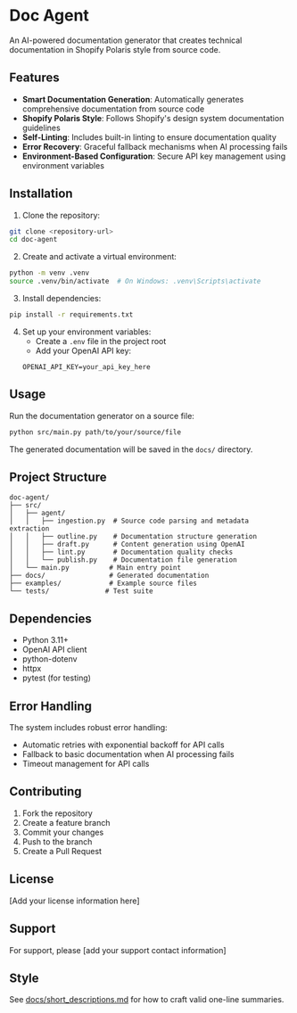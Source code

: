 # Doc Agent

An AI-powered documentation generator that creates technical documentation in Shopify Polaris style from source code.

## Features

- **Smart Documentation Generation**: Automatically generates comprehensive documentation from source code
- **Shopify Polaris Style**: Follows Shopify's design system documentation guidelines
- **Self-Linting**: Includes built-in linting to ensure documentation quality
- **Error Recovery**: Graceful fallback mechanisms when AI processing fails
- **Environment-Based Configuration**: Secure API key management using environment variables

## Installation

1. Clone the repository:
```bash
git clone <repository-url>
cd doc-agent
```

2. Create and activate a virtual environment:
```bash
python -m venv .venv
source .venv/bin/activate  # On Windows: .venv\Scripts\activate
```

3. Install dependencies:
```bash
pip install -r requirements.txt
```

4. Set up your environment variables:
   - Create a `.env` file in the project root
   - Add your OpenAI API key:
   ```
   OPENAI_API_KEY=your_api_key_here
   ```

## Usage

Run the documentation generator on a source file:

```bash
python src/main.py path/to/your/source/file
```

The generated documentation will be saved in the `docs/` directory.

## Project Structure

```
doc-agent/
├── src/
│   ├── agent/
│   │   ├── ingestion.py  # Source code parsing and metadata extraction
│   │   ├── outline.py    # Documentation structure generation
│   │   ├── draft.py      # Content generation using OpenAI
│   │   ├── lint.py       # Documentation quality checks
│   │   └── publish.py    # Documentation file generation
│   └── main.py          # Main entry point
├── docs/                # Generated documentation
├── examples/            # Example source files
└── tests/              # Test suite
```

## Dependencies

- Python 3.11+
- OpenAI API client
- python-dotenv
- httpx
- pytest (for testing)

## Error Handling

The system includes robust error handling:
- Automatic retries with exponential backoff for API calls
- Fallback to basic documentation when AI processing fails
- Timeout management for API calls

## Contributing

1. Fork the repository
2. Create a feature branch
3. Commit your changes
4. Push to the branch
5. Create a Pull Request

## License

[Add your license information here]

## Support

For support, please [add your support contact information]

## Style
See [docs/short_descriptions.md](./docs/short_descriptions.md) for how to craft valid one-line summaries.
